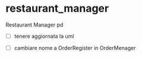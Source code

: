 # restaurant_manager
Restaurant Manager pd

- [ ] tenere aggiornata la uml
- [ ] cambiare nome a OrderRegister in OrderMenager


